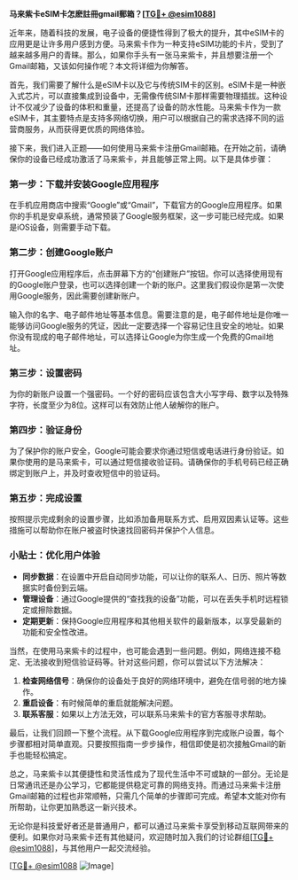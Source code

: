 **马来紫卡eSIM卡怎麽註冊gmail郵箱？[[TG💪+ @esim1088](https://t.me/s/esim1088)]**

近年来，随着科技的发展，电子设备的便捷性得到了极大的提升，其中eSIM卡的应用更是让许多用户感到方便。马来紫卡作为一种支持eSIM功能的卡片，受到了越来越多用户的青睐。那么，如果你手头有一张马来紫卡，并且想要注册一个Gmail邮箱，又该如何操作呢？本文将详细为你解答。

首先，我们需要了解什么是eSIM卡以及它与传统SIM卡的区别。eSIM卡是一种嵌入式芯片，可以直接集成到设备中，无需像传统SIM卡那样需要物理插拔。这种设计不仅减少了设备的体积和重量，还提高了设备的防水性能。马来紫卡作为一款eSIM卡，其主要特点是支持多网络切换，用户可以根据自己的需求选择不同的运营商服务，从而获得更优质的网络体验。

接下来，我们进入正题——如何使用马来紫卡注册Gmail邮箱。在开始之前，请确保你的设备已经成功激活了马来紫卡，并且能够正常上网。以下是具体步骤：

### 第一步：下载并安装Google应用程序

在手机应用商店中搜索“Google”或“Gmail”，下载官方的Google应用程序。如果你的手机是安卓系统，通常预装了Google服务框架，这一步可能已经完成。如果是iOS设备，则需要手动下载。

### 第二步：创建Google账户

打开Google应用程序后，点击屏幕下方的“创建账户”按钮。你可以选择使用现有的Google账户登录，也可以选择创建一个新的账户。这里我们假设你是第一次使用Google服务，因此需要创建新账户。

输入你的名字、电子邮件地址等基本信息。需要注意的是，电子邮件地址是你唯一能够访问Google服务的凭证，因此一定要选择一个容易记住且安全的地址。如果你没有现成的电子邮件地址，可以选择让Google为你生成一个免费的Gmail地址。

### 第三步：设置密码

为你的新账户设置一个强密码。一个好的密码应该包含大小写字母、数字以及特殊字符，长度至少为8位。这样可以有效防止他人破解你的账户。

### 第四步：验证身份

为了保护你的账户安全，Google可能会要求你通过短信或电话进行身份验证。如果你使用的是马来紫卡，可以通过短信接收验证码。请确保你的手机号码已经正确绑定到账户上，并及时查收短信中的验证码。

### 第五步：完成设置

按照提示完成剩余的设置步骤，比如添加备用联系方式、启用双因素认证等。这些措施可以帮助你在账户被盗时快速找回密码并保护个人信息。

### 小贴士：优化用户体验

- **同步数据**：在设置中开启自动同步功能，可以让你的联系人、日历、照片等数据实时备份到云端。
- **管理设备**：通过Google提供的“查找我的设备”功能，可以在丢失手机时远程锁定或擦除数据。
- **定期更新**：保持Google应用程序和其他相关软件的最新版本，以享受最新的功能和安全性改进。

当然，在使用马来紫卡的过程中，也可能会遇到一些问题。例如，网络连接不稳定、无法接收到短信验证码等。针对这些问题，你可以尝试以下方法解决：

1. **检查网络信号**：确保你的设备处于良好的网络环境中，避免在信号弱的地方操作。
2. **重启设备**：有时候简单的重启就能解决问题。
3. **联系客服**：如果以上方法无效，可以联系马来紫卡的官方客服寻求帮助。

最后，让我们回顾一下整个流程。从下载Google应用程序到完成账户设置，每个步骤都相对简单直观。只要按照指南一步步操作，相信即使是初次接触Gmail的新手也能轻松搞定。

总之，马来紫卡以其便捷性和灵活性成为了现代生活中不可或缺的一部分。无论是日常通讯还是办公学习，它都能提供稳定可靠的网络支持。而通过马来紫卡注册Gmail邮箱的过程也非常顺畅，只需几个简单的步骤即可完成。希望本文能对你有所帮助，让你更加熟悉这一新兴技术。

无论你是科技爱好者还是普通用户，都可以通过马来紫卡享受到移动互联网带来的便利。如果你对马来紫卡还有其他疑问，欢迎随时加入我们的讨论群组[[TG💪+ @esim1088](https://t.me/s/esim1088)]，与其他用户一起交流经验。

[[TG💪+ @esim1088](https://t.me/s/esim1088) ![Image](https://i.postimg.cc/4NQfJmqS/Snipaste-2025-05-13-00-14-12.png)]